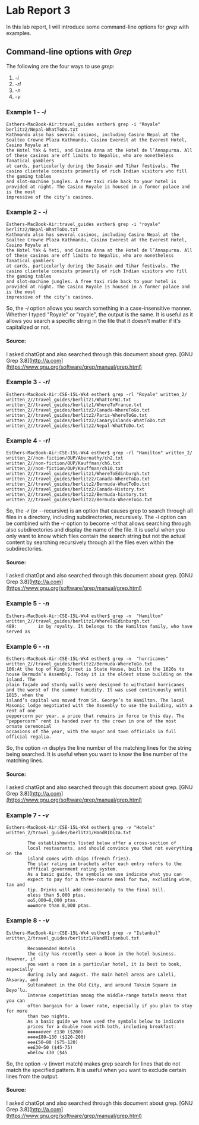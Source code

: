 # Lab Report 3

In this lab report, I will introduce some command-line options for *grep* with examples.

## Command-line options with *Grep*

The following are the four ways to use *grep*:
1. *-i*
2. *-rl*
3. *-n*
4. *-v*

### Example 1 - *-i*

```
Esthers-MacBook-Air:travel_guides esther$ grep -i "Royale" berlitz2/Nepal-WhatToDo.txt
Kathmandu also has several casinos, including Casino Nepal at the Soaltee Crowne Plaza Kathmandu, Casino Everest at the Everest Hotel, Casino Royale at 
the Hotel Yak & Yeti, and Casino Anna at the Hotel de l’Annapurna. All of these casinos are off limits to Nepalis, who are nonetheless fanatical gamblers
at cards, particularly during the Dasain and Tihar festivals. The casino clientele consists primarily of rich Indian visitors who fill the gaming tables 
and slot-machine jungles. A free taxi ride back to your hotel is provided at night. The Casino Royale is housed in a former palace and is the most 
impressive of the city’s casinos.
```

### Example 2 - *-i*

```
Esthers-MacBook-Air:travel_guides esther$ grep -i "royale" berlitz2/Nepal-WhatToDo.txt
Kathmandu also has several casinos, including Casino Nepal at the Soaltee Crowne Plaza Kathmandu, Casino Everest at the Everest Hotel, Casino Royale at 
the Hotel Yak & Yeti, and Casino Anna at the Hotel de l’Annapurna. All of these casinos are off limits to Nepalis, who are nonetheless fanatical gamblers
at cards, particularly during the Dasain and Tihar festivals. The casino clientele consists primarily of rich Indian visitors who fill the gaming tables
and slot-machine jungles. A free taxi ride back to your hotel is provided at night. The Casino Royale is housed in a former palace and is the most 
impressive of the city’s casinos.
```

So, the *-i* option allows you search something in a case-insensitive manner. Whether I typed "Royale" or "royale", the output is the same. It is useful as it allows you search a specific string in the file that it doesn't matter if it's capitalized or not.

#### Source: 
I asked chatGpt and also searched through this document about grep. 
[GNU Grep 3.8](http://a.com](https://www.gnu.org/software/grep/manual/grep.html)

### Example 3 - *-rl*

```
Esthers-MacBook-Air:CSE-15L-Wk4 esther$ grep -rl "Royale" written_2/
written_2//travel_guides/berlitz1/WhatToFWI.txt
written_2//travel_guides/berlitz1/WhereToFrance.txt
written_2//travel_guides/berlitz2/Canada-WhereToGo.txt
written_2//travel_guides/berlitz2/Paris-WhereToGo.txt
written_2//travel_guides/berlitz2/CanaryIslands-WhatToDo.txt
written_2//travel_guides/berlitz2/Nepal-WhatToDo.txt
```

### Example 4 - *-rl*

```
Esthers-MacBook-Air:CSE-15L-Wk4 esther$ grep -rl "Hamilton" written_2/
written_2//non-fiction/OUP/Abernathy/ch2.txt
written_2//non-fiction/OUP/Kauffman/ch6.txt
written_2//non-fiction/OUP/Kauffman/ch10.txt
written_2//travel_guides/berlitz1/WhereToEdinburgh.txt
written_2//travel_guides/berlitz2/Canada-WhereToGo.txt
written_2//travel_guides/berlitz2/Bermuda-WhatToDo.txt
written_2//travel_guides/berlitz2/Canada-History.txt
written_2//travel_guides/berlitz2/Bermuda-history.txt
written_2//travel_guides/berlitz2/Bermuda-WhereToGo.txt
```

So, the *-r* (or --recursive) is an option that causes grep to search through all files in a directory, including subdirectories, recursively. The *-l* 
option can be combined with the *-r* option to become *-rl* that allows searching through also subdirectories and display the name of the file. It is 
useful when you only want to know which files contain the search string but not the actual content by searching recursively through all the files even
within the subdirectories.

#### Source: 
I asked chatGpt and also searched through this document about grep. 
[GNU Grep 3.8](http://a.com](https://www.gnu.org/software/grep/manual/grep.html)

### Example 5 - *-n*

```
Esthers-MacBook-Air:CSE-15L-Wk4 esther$ grep -n  "Hamilton" written_2//travel_guides/berlitz1/WhereToEdinburgh.txt
489:        in by royalty. It belongs to the Hamilton family, who have served as
```

### Example 6 - *-n*

```
Esthers-MacBook-Air:CSE-15L-Wk4 esther$ grep -n  "hurricanes" written_2//travel_guides/berlitz2/Bermuda-WhereToGo.txt
106:At the top of King Street is State House, built in the 1620s to house Bermuda’s Assembly. Today it is the oldest stone building on the island. The 
plain façade and sturdy walls were designed to withstand hurricanes and the worst of the summer humidity. It was used continuously until 1815, when the 
island’s capital was moved from St. George’s to Hamilton. The local Masonic lodge negotiated with the Assembly to use the building, with a rent of one 
peppercorn per year, a price that remains in force to this day. The “peppercorn” rent is handed over to the crown in one of the most ornate ceremonial 
occasions of the year, with the mayor and town officials in full official regalia.
```

So, the option *-n* displys the line number of the matching lines for the string being searched. It is useful when you want to know the line number of the matching lines.

#### Source: 
I asked chatGpt and also searched through this document about grep. 
[GNU Grep 3.8](http://a.com](https://www.gnu.org/software/grep/manual/grep.html)

### Example 7 - *-v*

```
Esthers-MacBook-Air:CSE-15L-Wk4 esther$ grep -v "Hotels" written_2/travel_guides/berlitz1/HandRIbiza.txt   
      
        The establishments listed below offer a cross-section of
        local restaurants, and should convince you that not everything on the
        island comes with chips (french fries).
        The star rating in brackets after each entry refers to the
        offfical government rating system.
        As a basic guide, the symbols we use indicate what you can
        expect to pay for a three-course meal for two, excluding wine, tax and
        tip. Drinks will add considerably to the final bill.
        ✪less than 5,000 ptas.
        ✪✪5,000–8,000 ptas.
        ✪✪✪more than 8,000 ptas.
```

### Example 8 - *-v*

```
Esthers-MacBook-Air:CSE-15L-Wk4 esther$ grep -v "Istanbul" written_2/travel_guides/berlitz1/HandRIstanbul.txt
      
        Recommended Hotels
        the city has recently seen a boom in the hotel business. However, if
        you want a room in a particular hotel, it is best to book, especially
        during July and August. The main hotel areas are Laleli, Aksaray, and
        Sultanahmet in the Old City, and around Taksim Square in Beyo‘lu.
        Intense competition among the middle-range hotels means that you can
        often bargain for a lower rate, especially if you plan to stay for more
        than two nights.
        As a basic guide we have used the symbols below to indicate
        prices for a double room with bath, including breakfast:
        ❁❁❁❁❁over £130 ($200)
        ❁❁❁❁£80–130 ($120-200)
        ❁❁❁£50–80 ($75-120)
        ❁❁£30–50 ($45-75)
        ❁below £30 ($45
```
So, the option -v (invert match) makes grep search for lines that do not match the specified pattern. It is useful when you want to exclude certain lines from the output.

#### Source: 
I asked chatGpt and also searched through this document about grep. 
[GNU Grep 3.8](http://a.com](https://www.gnu.org/software/grep/manual/grep.html)
